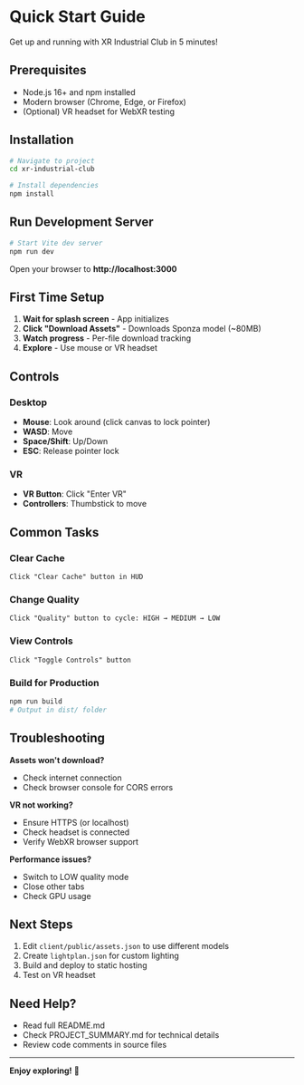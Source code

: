 # Quick Start Guide

Get up and running with XR Industrial Club in 5 minutes!

## Prerequisites

- Node.js 16+ and npm installed
- Modern browser (Chrome, Edge, or Firefox)
- (Optional) VR headset for WebXR testing

## Installation

```bash
# Navigate to project
cd xr-industrial-club

# Install dependencies
npm install
```

## Run Development Server

```bash
# Start Vite dev server
npm run dev
```

Open your browser to **http://localhost:3000**

## First Time Setup

1. **Wait for splash screen** - App initializes
2. **Click "Download Assets"** - Downloads Sponza model (~80MB)
3. **Watch progress** - Per-file download tracking
4. **Explore** - Use mouse or VR headset

## Controls

### Desktop
- **Mouse**: Look around (click canvas to lock pointer)
- **WASD**: Move
- **Space/Shift**: Up/Down
- **ESC**: Release pointer lock

### VR
- **VR Button**: Click "Enter VR"
- **Controllers**: Thumbstick to move

## Common Tasks

### Clear Cache
```
Click "Clear Cache" button in HUD
```

### Change Quality
```
Click "Quality" button to cycle: HIGH → MEDIUM → LOW
```

### View Controls
```
Click "Toggle Controls" button
```

### Build for Production
```bash
npm run build
# Output in dist/ folder
```

## Troubleshooting

**Assets won't download?**
- Check internet connection
- Check browser console for CORS errors

**VR not working?**
- Ensure HTTPS (or localhost)
- Check headset is connected
- Verify WebXR browser support

**Performance issues?**
- Switch to LOW quality mode
- Close other tabs
- Check GPU usage

## Next Steps

1. Edit `client/public/assets.json` to use different models
2. Create `lightplan.json` for custom lighting
3. Build and deploy to static hosting
4. Test on VR headset

## Need Help?

- Read full README.md
- Check PROJECT_SUMMARY.md for technical details
- Review code comments in source files

---

**Enjoy exploring!** 🚀
